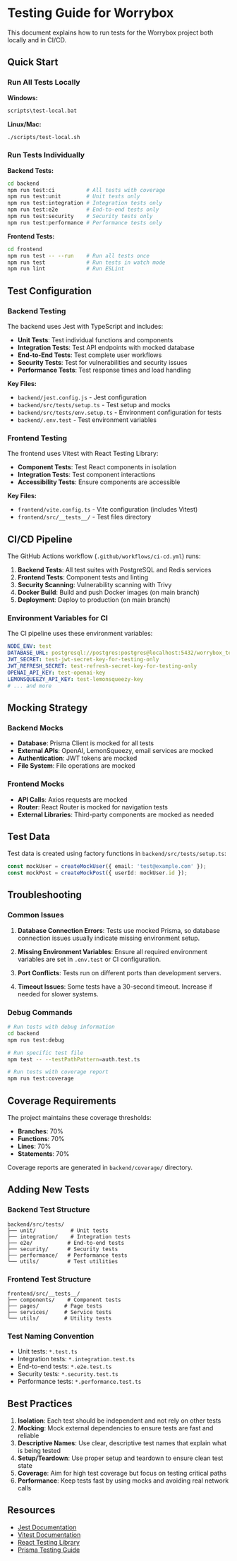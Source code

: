 # Testing Guide for Worrybox

This document explains how to run tests for the Worrybox project both locally and in CI/CD.

## Quick Start

### Run All Tests Locally

**Windows:**
```bash
scripts\test-local.bat
```

**Linux/Mac:**
```bash
./scripts/test-local.sh
```

### Run Tests Individually

**Backend Tests:**
```bash
cd backend
npm run test:ci          # All tests with coverage
npm run test:unit        # Unit tests only
npm run test:integration # Integration tests only
npm run test:e2e         # End-to-end tests only
npm run test:security    # Security tests only
npm run test:performance # Performance tests only
```

**Frontend Tests:**
```bash
cd frontend
npm run test -- --run    # Run all tests once
npm run test             # Run tests in watch mode
npm run lint             # Run ESLint
```

## Test Configuration

### Backend Testing

The backend uses Jest with TypeScript and includes:

- **Unit Tests**: Test individual functions and components
- **Integration Tests**: Test API endpoints with mocked database
- **End-to-End Tests**: Test complete user workflows
- **Security Tests**: Test for vulnerabilities and security issues
- **Performance Tests**: Test response times and load handling

**Key Files:**
- `backend/jest.config.js` - Jest configuration
- `backend/src/tests/setup.ts` - Test setup and mocks
- `backend/src/tests/env.setup.ts` - Environment configuration for tests
- `backend/.env.test` - Test environment variables

### Frontend Testing

The frontend uses Vitest with React Testing Library:

- **Component Tests**: Test React components in isolation
- **Integration Tests**: Test component interactions
- **Accessibility Tests**: Ensure components are accessible

**Key Files:**
- `frontend/vite.config.ts` - Vite configuration (includes Vitest)
- `frontend/src/__tests__/` - Test files directory

## CI/CD Pipeline

The GitHub Actions workflow (`.github/workflows/ci-cd.yml`) runs:

1. **Backend Tests**: All test suites with PostgreSQL and Redis services
2. **Frontend Tests**: Component tests and linting
3. **Security Scanning**: Vulnerability scanning with Trivy
4. **Docker Build**: Build and push Docker images (on main branch)
5. **Deployment**: Deploy to production (on main branch)

### Environment Variables for CI

The CI pipeline uses these environment variables:

```yaml
NODE_ENV: test
DATABASE_URL: postgresql://postgres:postgres@localhost:5432/worrybox_test
JWT_SECRET: test-jwt-secret-key-for-testing-only
JWT_REFRESH_SECRET: test-refresh-secret-key-for-testing-only
OPENAI_API_KEY: test-openai-key
LEMONSQUEEZY_API_KEY: test-lemonsqueezy-key
# ... and more
```

## Mocking Strategy

### Backend Mocks

- **Database**: Prisma Client is mocked for all tests
- **External APIs**: OpenAI, LemonSqueezy, email services are mocked
- **Authentication**: JWT tokens are mocked
- **File System**: File operations are mocked

### Frontend Mocks

- **API Calls**: Axios requests are mocked
- **Router**: React Router is mocked for navigation tests
- **External Libraries**: Third-party components are mocked as needed

## Test Data

Test data is created using factory functions in `backend/src/tests/setup.ts`:

```typescript
const mockUser = createMockUser({ email: 'test@example.com' });
const mockPost = createMockPost({ userId: mockUser.id });
```

## Troubleshooting

### Common Issues

1. **Database Connection Errors**: Tests use mocked Prisma, so database connection issues usually indicate missing environment setup.

2. **Missing Environment Variables**: Ensure all required environment variables are set in `.env.test` or CI configuration.

3. **Port Conflicts**: Tests run on different ports than development servers.

4. **Timeout Issues**: Some tests have a 30-second timeout. Increase if needed for slower systems.

### Debug Commands

```bash
# Run tests with debug information
cd backend
npm run test:debug

# Run specific test file
npm test -- --testPathPattern=auth.test.ts

# Run tests with coverage report
npm run test:coverage
```

## Coverage Requirements

The project maintains these coverage thresholds:

- **Branches**: 70%
- **Functions**: 70%
- **Lines**: 70%
- **Statements**: 70%

Coverage reports are generated in `backend/coverage/` directory.

## Adding New Tests

### Backend Test Structure

```
backend/src/tests/
├── unit/           # Unit tests
├── integration/    # Integration tests
├── e2e/           # End-to-end tests
├── security/      # Security tests
├── performance/   # Performance tests
└── utils/         # Test utilities
```

### Frontend Test Structure

```
frontend/src/__tests__/
├── components/    # Component tests
├── pages/        # Page tests
├── services/     # Service tests
└── utils/        # Utility tests
```

### Test Naming Convention

- Unit tests: `*.test.ts`
- Integration tests: `*.integration.test.ts`
- End-to-end tests: `*.e2e.test.ts`
- Security tests: `*.security.test.ts`
- Performance tests: `*.performance.test.ts`

## Best Practices

1. **Isolation**: Each test should be independent and not rely on other tests
2. **Mocking**: Mock external dependencies to ensure tests are fast and reliable
3. **Descriptive Names**: Use clear, descriptive test names that explain what is being tested
4. **Setup/Teardown**: Use proper setup and teardown to ensure clean test state
5. **Coverage**: Aim for high test coverage but focus on testing critical paths
6. **Performance**: Keep tests fast by using mocks and avoiding real network calls

## Resources

- [Jest Documentation](https://jestjs.io/docs/getting-started)
- [Vitest Documentation](https://vitest.dev/guide/)
- [React Testing Library](https://testing-library.com/docs/react-testing-library/intro/)
- [Prisma Testing Guide](https://www.prisma.io/docs/guides/testing)